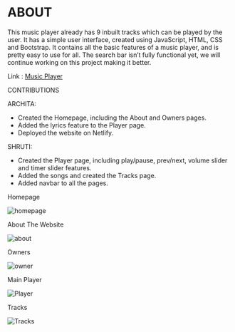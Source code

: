 # ABOUT
This music player already has 9 inbuilt tracks which can be played by the user. It has a simple user interface, created using JavaScript, HTML, CSS and Bootstrap. It contains all the basic features of a music player, and is pretty easy to use for all. 
The search bar isn’t fully functional yet, we will continue working on this project making it better.

Link : [Music Player](https://themusic-player.netlify.app/)

CONTRIBUTIONS

ARCHITA:
-	Created the Homepage, including the About and Owners pages.
-	Added the lyrics feature to the Player page.
-	Deployed the website on Netlify.

SHRUTI:
-	Created the Player page, including play/pause, prev/next, volume slider and timer slider features.
-	Added the songs and created the Tracks page.
-	Added navbar to all the pages.

Homepage

![homepage](https://live.staticflickr.com/65535/51195068693_d77af992e3_b.jpg)

About The Website

![about](https://live.staticflickr.com/65535/51198589275_9ae2e8dcba_b.jpg)

Owners

![owner](https://live.staticflickr.com/65535/51196813017_ae5c6538e5_b.jpg)

Main Player

![Player](https://live.staticflickr.com/65535/51198303359_f3b31553d6_b.jpg)

Tracks

![Tracks](https://live.staticflickr.com/65535/51197525931_d7e610d4ce_b.jpg)



